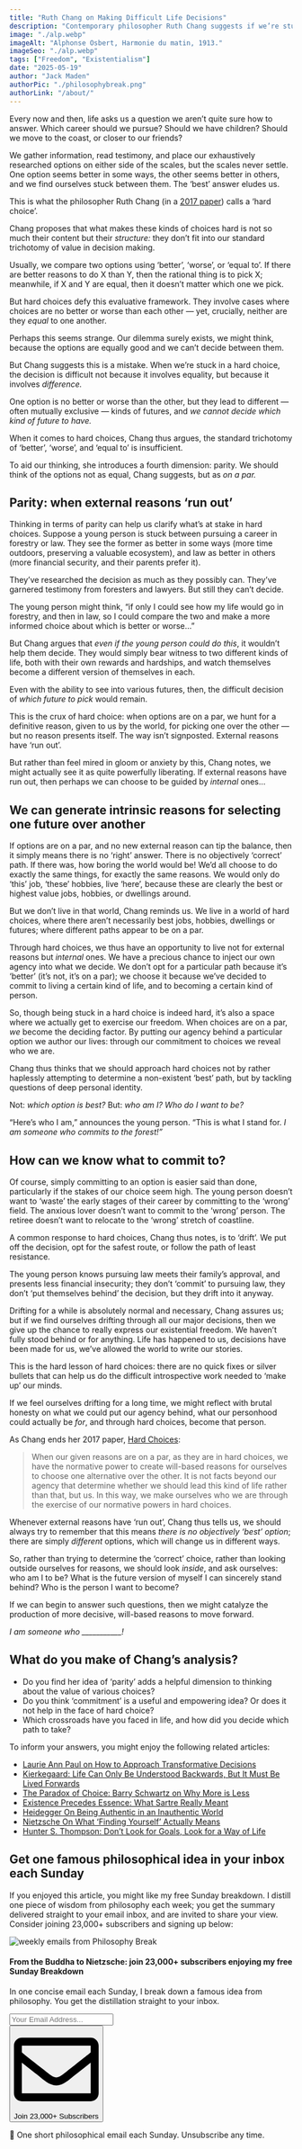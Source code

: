 ```yaml
---
title: "Ruth Chang on Making Difficult Life Decisions"
description: "Contemporary philosopher Ruth Chang suggests if we’re stuck in a hard life choice, we shouldn’t fool ourselves into thinking there must be a ‘best’ path; often there are simply different paths, which will change us in different ways. We can move forward by introspecting on who we wish to become."
image: "./alp.webp"
imageAlt: "Alphonse Osbert, Harmonie du matin, 1913."
imageSeo: "./alp.webp"
tags: ["Freedom", "Existentialism"]
date: "2025-05-19"
author: "Jack Maden"
authorPic: "./philosophybreak.png"
authorLink: "/about/"
---
```


<span class="big-letter">E</span>very now and then, life asks us a question we aren’t quite sure how to answer. Which career should we pursue? Should we have children? Should we move to the coast, or closer to our friends?

We gather information, read testimony, and place our exhaustively researched options on either side of the scales, but the scales never settle. One option seems better in some ways, the other seems better in others, and we find ourselves stuck between them. The ‘best’ answer eludes us.

This is what the philosopher Ruth Chang (in a [2017 paper](https://philpapers.org/rec/CHAHC-8)) calls a ‘hard choice’.

Chang proposes that what makes these kinds of choices hard is not so much their content but their _structure:_ they don’t fit into our standard trichotomy of value in decision making. 

Usually, we compare two options using ‘better’, ‘worse’, or ‘equal to’. If there are better reasons to do X than Y, then the rational thing is to pick X; meanwhile, if X and Y are equal, then it doesn’t matter which one we pick.

But hard choices defy this evaluative framework. They involve cases where choices are no better or worse than each other — yet, crucially, neither are they _equal_ to one another.

Perhaps this seems strange. Our dilemma surely exists, we might think, because the options are equally good and we can’t decide between them.

But Chang suggests this is a mistake. When we’re stuck in a hard choice, the decision is difficult not because it involves equality, but because it involves _difference._ 

One option is no better or worse than the other, but they lead to different — often mutually exclusive — kinds of futures, and _we cannot decide which kind of future to have._

When it comes to hard choices, Chang thus argues, the standard trichotomy of ‘better’, ‘worse’, and ‘equal to’ is insufficient.

To aid our thinking, she introduces a fourth dimension: parity. We should think of the options not as equal, Chang suggests, but as _on a par._

## Parity: when external reasons ‘run out’

<span class="big-letter">T</span>hinking in terms of parity can help us clarify what’s at stake in hard choices. Suppose a young person is stuck between pursuing a career in forestry or law. They see the former as better in some ways (more time outdoors, preserving a valuable ecosystem), and law as better in others (more financial security, and their parents prefer it). 

They’ve researched the decision as much as they possibly can. They’ve garnered testimony from foresters and lawyers. But still they can’t decide.

The young person might think, “if only I could see how my life would go in forestry, and then in law, so I could compare the two and make a more informed choice about which is better or worse…”

But Chang argues that _even if the young person could do this_, it wouldn’t help them decide. They would simply bear witness to two different kinds of life, both with their own rewards and hardships, and watch themselves become a different version of themselves in each.

Even with the ability to see into various futures, then, the difficult decision of _which future to pick_ would remain.

This is the crux of hard choice: when options are on a par, we hunt for a definitive reason, given to us by the world, for picking one over the other — but no reason presents itself. The way isn’t signposted. External reasons have ‘run out’.

But rather than feel mired in gloom or anxiety by this, Chang notes, we might actually see it as quite powerfully liberating. If external reasons have run out, then perhaps we can choose to be guided by _internal_ ones…
 
## We can generate intrinsic reasons for selecting one future over another

<span class="big-letter">I</span>f options are on a par, and no new external reason can tip the balance, then it simply means there is no ‘right’ answer. There is no objectively ‘correct’ path. If there was, how boring the world would be! We’d all choose to do exactly the same things, for exactly the same reasons. We would only do ‘this’ job, ‘these’ hobbies, live ‘here’, because these are clearly the best or highest value jobs, hobbies, or dwellings around.

But we don’t live in that world, Chang reminds us. We live in a world of hard choices, where there aren’t necessarily best jobs, hobbies, dwellings or futures; where different paths appear to be on a par.

Through hard choices, we thus have an opportunity to live not for external reasons but _internal_ ones. We have a precious chance to inject our own agency into what we decide. We don’t opt for a particular path because it’s ‘better’ (it’s not, it’s on a par); we choose it because we’ve decided to commit to living a certain kind of life, and to becoming a certain kind of person.

So, though being stuck in a hard choice is indeed hard, it’s also a space where we actually get to exercise our freedom. When choices are on a par, _we_ become the deciding factor. By putting our agency behind a particular option we author our lives: through our commitment to choices we reveal who we are. 

Chang thus thinks that we should approach hard choices not by rather haplessly attempting to determine a non-existent ‘best’ path, but by tackling questions of deep personal identity.

Not: _which option is best?_ But: _who am I? Who do I want to be?_

“Here’s who I am,” announces the young person. “This is what I stand for. _I am someone who commits to the forest!”_

## How can we know what to commit to?

<span class="big-letter">O</span>f course, simply committing to an option is easier said than done, particularly if the stakes of our choice seem high. The young person doesn’t want to ‘waste’ the early stages of their career by committing to the ‘wrong’ field. The anxious lover doesn’t want to commit to the ‘wrong’ person. The retiree doesn’t want to relocate to the ‘wrong’ stretch of coastline. 

A common response to hard choices, Chang thus notes, is to ‘drift’. We put off the decision, opt for the safest route, or follow the path of least resistance. 

The young person knows pursuing law meets their family’s approval, and presents less financial insecurity; they don’t ‘commit’ to pursuing law, they don’t ‘put themselves behind’ the decision, but they drift into it anyway.

Drifting for a while is absolutely normal and necessary, Chang assures us; but if we find ourselves drifting through all our major decisions, then we give up the chance to really express our existential freedom. We haven’t fully stood behind or for anything. Life has happened to us, decisions have been made for us, we’ve allowed the world to write our stories.

This is the hard lesson of hard choices: there are no quick fixes or silver bullets that can help us do the difficult introspective work needed to ‘make up’ our minds. 

If we feel ourselves drifting for a long time, we might reflect with brutal honesty on what we could put our agency behind, what our personhood could actually be _for_, and through hard choices, become that person.

As Chang ends her 2017 paper, [Hard Choices]((https://philpapers.org/rec/CHAHC-8)):

>When our given reasons are on a par, as they are in hard choices, we have the normative power to create will-based reasons for ourselves to choose one alternative over the other. It is not facts beyond our agency that determine whether we should lead this kind of life rather than that, but us. In this way, we make ourselves who we are through the exercise of our normative powers in hard choices.

Whenever external reasons have ‘run out’, Chang thus tells us, we should always try to remember that this means _there is no objectively ‘best’ option_; there are simply _different_ options, which will change us in different ways.

So, rather than trying to determine the ‘correct’ choice, rather than looking outside ourselves for reasons, we should look _inside_, and ask ourselves: who am I to be? What is the future version of myself I can sincerely stand behind? Who is the person I want to become?

If we can begin to answer such questions, then we might catalyze the production of more decisive, will-based reasons to move forward.

*I am someone who ___________!*

## What do you make of Chang’s analysis?

- Do you find her idea of ‘parity’ adds a helpful dimension to thinking about the value of various choices?
- Do you think ‘commitment’ is a useful and empowering idea? Or does it not help in the face of hard choice?
- Which crossroads have you faced in life, and how did you decide which path to take?

To inform your answers, you might enjoy the following related articles:

- [Laurie Ann Paul on How to Approach Transformative Decisions](/articles/laurie-ann-paul-on-how-to-approach-transformative-decisions/)
- [Kierkegaard: Life Can Only Be Understood Backwards, But It Must Be Lived Forwards](/articles/kierkegaard-life-can-only-be-understood-backwards-but-must-be-lived-forwards/)
- [The Paradox of Choice: Barry Schwartz on Why More is Less](/articles/the-paradox-of-choice-barry-schwartz-on-why-more-is-less/)
- [Existence Precedes Essence: What Sartre Really Meant](/articles/existence-precedes-essence-what-sartre-really-meant/)
- [Heidegger On Being Authentic in an Inauthentic World](/articles/heidegger-on-being-authentic-in-an-inauthentic-world/)
- [​Nietzsche On What ‘Finding Yourself’ Actually Means](/articles/nietzsche-on-what-finding-yourself-actually-means/)
- [Hunter S. Thompson: Don’t Look for Goals, Look for a Way of Life](/articles/hunter-s-thompson-dont-look-for-goals-look-for-a-way-of-life/)

## Get one famous philosophical idea in your inbox each Sunday

<span class="big-letter">I</span>f you enjoyed this article, you might like my free Sunday breakdown. I distill one piece of wisdom from philosophy each week; you get the summary delivered straight to your email inbox, and are invited to share your view. Consider joining 23,000+ subscribers and signing up below:

<!--big subscribe-->
<div class="course-promo darkradial-background subscribe text-center">
    <img src="/static/6313d50bc32799a6c869239128784c7b/e7f7a/weekly-break.webp" alt="weekly emails from Philosophy Break">
    <h4>From the Buddha to Nietzsche: join 23,000+ subscribers enjoying my free Sunday Breakdown</h4>
    <p class="small-grey-font no-mar-bottom">In one concise email each Sunday, I break down a famous idea from philosophy. You get the distillation straight to your inbox.</p>
    <div class="small-pad-top">
        <form action="https://app.convertkit.com/forms/5812400/subscriptions" method="post" data-sv-form="5812400" data-uid="be0e52d3c0" data-format="inline" data-version="6" data-options="{&quot;settings&quot;:{&quot;after_subscribe&quot;:{&quot;action&quot;:&quot;message&quot;,&quot;success_message&quot;:&quot;Thank you, philosopher! Your welcome email will land in your inbox shortly.&quot;,&quot;redirect_url&quot;:&quot;/thank-you/&quot;},&quot;analytics&quot;:{&quot;google&quot;:null,&quot;fathom&quot;:null,&quot;facebook&quot;:null,&quot;segment&quot;:null,&quot;pinterest&quot;:null,&quot;sparkloop&quot;:null,&quot;googletagmanager&quot;:null},&quot;modal&quot;:{&quot;trigger&quot;:&quot;timer&quot;,&quot;scroll_percentage&quot;:null,&quot;timer&quot;:5,&quot;devices&quot;:&quot;all&quot;,&quot;show_once_every&quot;:15},&quot;powered_by&quot;:{&quot;show&quot;:false,&quot;url&quot;:&quot;https://convertkit.com/features/forms?utm_campaign=poweredby&amp;utm_content=form&amp;utm_medium=referral&amp;utm_source=dynamic&quot;},&quot;recaptcha&quot;:{&quot;enabled&quot;:false},&quot;return_visitor&quot;:{&quot;action&quot;:&quot;show&quot;,&quot;custom_content&quot;:&quot;&quot;},&quot;slide_in&quot;:{&quot;display_in&quot;:&quot;bottom_right&quot;,&quot;trigger&quot;:&quot;timer&quot;,&quot;scroll_percentage&quot;:null,&quot;timer&quot;:5,&quot;devices&quot;:&quot;all&quot;,&quot;show_once_every&quot;:15},&quot;sticky_bar&quot;:{&quot;display_in&quot;:&quot;top&quot;,&quot;trigger&quot;:&quot;timer&quot;,&quot;scroll_percentage&quot;:null,&quot;timer&quot;:5,&quot;devices&quot;:&quot;all&quot;,&quot;show_once_every&quot;:15}},&quot;version&quot;:&quot;6&quot;}" min-width="400 500 600 700 800">
        <div data-style="clean"><ul data-element="errors" data-group="alert"></ul><div data-element="fields" data-stacked="false">
            <div>
                <input name="email_address" aria-label="Your Email Address..." placeholder="Your Email Address..." required type="email" />
            </div>
            <button class="button primary" type="submit" data-element="submit"><div><div></div><div></div><div></div></div><span><svg xmlns="http://www.w3.org/2000/svg" viewBox="0 0 512 512"><path d="M464 64H48C21.49 64 0 85.49 0 112v288c0 26.51 21.49 48 48 48h416c26.51 0 48-21.49 48-48V112c0-26.51-21.49-48-48-48zm0 48v40.805c-22.422 18.259-58.168 46.651-134.587 106.49-16.841 13.247-50.201 45.072-73.413 44.701-23.208.375-56.579-31.459-73.413-44.701C106.18 199.465 70.425 171.067 48 152.805V112h416zM48 400V214.398c22.914 18.251 55.409 43.862 104.938 82.646 21.857 17.205 60.134 55.186 103.062 54.955 42.717.231 80.509-37.199 103.053-54.947 49.528-38.783 82.032-64.401 104.947-82.653V400H48z"/></svg>Join 23,000+ Subscribers</span></button>
            </div>
            </div>
        </form>
        <p class="tiny-mar-top no-mar-bottom review-font">💭 One short philosophical email each Sunday. Unsubscribe any time.</p>
    </div>
</div>
</div>